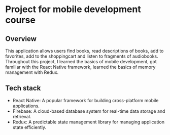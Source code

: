 # Project for mobile development course

## Overview 
This application allows users find books, read descriptions of books, add to favorites, add to the shoppingcart and listen to fragments of audiobooks.
Throughout this project, I learned the basics of mobile development, got familiar with the React Native framework, learned the basics of memory management with Redux.

## Tech stack
* React Native: A popular framework for building cross-platform mobile applications.
* Firebase: A cloud-based database system for real-time data storage and retrieval.
* Redux: A predictable state management library for managing application state efficiently.
